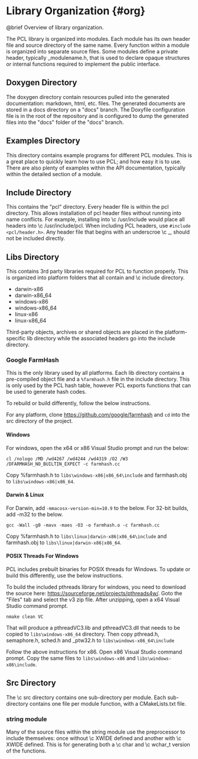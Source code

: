 # Library Organization {#org}
@brief Overview of library organization.

The PCL library is organized into modules. Each module has its own header file and source directory 
of the same name. Every function within a module is organized into separate source files. Some
modules define a private header, typically _modulename.h, that is used to declare opaque 
structures or internal functions required to implement the public interface. 

## Doxygen Directory
The doxygen directory contain resources pulled into the generated documentation: markdown, html, 
etc. files. The generated documents are stored in a docs directory on a "docs" branch. The
Doxyfile configuration file is in the root of the repository and is configured to dump the
generated files into the "docs" folder of the "docs" branch.

## Examples Directory
This directory contains example programs for different PCL modules. This is a great place to 
quickly learn how to use PCL; and how easy it is to use. There are also plenty of examples
within the API documentation, typically within the detailed section of a module.

## Include Directory
This contains the "pcl" directory. Every header file is within the pcl directory. This allows
installation of pcl header files without running into name conflicts. For
example, installing into \c /usr/include would place all headers into \c /usr/include/pcl.
When including PCL headers, use `#include <pcl/header.h>`. Any header file that begins with
an underscroe \c _, should not be included directly.

## Libs Directory
This contains 3rd party libraries required for PCL to function properly. This is organized
into platform folders that all contain and \c include directory. 

  * darwin-x86
  * darwin-x86_64
  * windows-x86  
  * windows-x86_64
  * linux-x86
  * linux-x86_64

Third-party objects, archives or shared objects are placed in the platform-specific lib directory
while the associated headers go into the include directory.  

### Google FarmHash
This is the only library used by all platforms. Each lib directory contains a pre-compiled object
file and a `%farmhash.h` file in the include directory. This is only used by the PCL hash table,
however PCL exports functions that can be used to generate hash codes.

To rebuild or build differently, follow the below instructions.

For any platform, clone https://github.com/google/farmhash and `cd` into the src directory of
the project.

#### Windows
For windows, open the x64 or x86 Visual Studio prompt and run the below:
```
cl /nologo /MD /wd4267 /wd4244 /wd4319 /O2 /W3 /DFARMHASH_NO_BUILTIN_EXPECT -c farmhash.cc
```

Copy %farmhash.h to `libs\windows-x86|x86_64\include` and farmhash.obj to
`libs\windows-x86|x86_64`.

#### Darwin & Linux
For Darwin, add `-mmacosx-version-min=10.9` to the below. For 32-bit builds, add -m32 to the below.

```
gcc -Wall -g0 -mavx -maes -O3 -o farmhash.o -c farmhash.cc
```

Copy %farmhash.h to `libs\linux|darwin-x86|x86_64\include` and farmhash.obj to
`libs\linux|darwin-x86|x86_64`.

#### POSIX Threads For Windows
PCL includes prebuilt binaries for POSIX threads for Windows. To update or build this
differently, use the below instructions.

To build the included pthreads library for windows, you need to download the source here:
https://sourceforge.net/projects/pthreads4w/. Goto the "Files" tab and select the v3 zip
file. After unzipping, open a x64 Visual Studio command prompt.
```
nmake clean VC
```

That will produce a pthreadVC3.lib and pthreadVC3.dll that needs to be copied to
`libs\windows-x86_64` directory. Then copy pthread.h, semaphore.h, sched.h and _ptw32.h
to `libs\windows-x86_64\include`

Follow the above instructions for x86. Open x86 Visual Studio command prompt. Copy the same
files to `libs\windows-x86` and `libs\windows-x86\include`.

## Src Directory
The \c src directory contains one sub-directory per module. Each sub-directory contains one file 
per module function, with a CMakeLists.txt file.

### string module
Many of the source files within the string module use the preprocessor to include themselves:
once without \c XWIDE defined and another with \c XWIDE defined. This is for generating both
a \c char and \c wchar_t version of the functions. 
